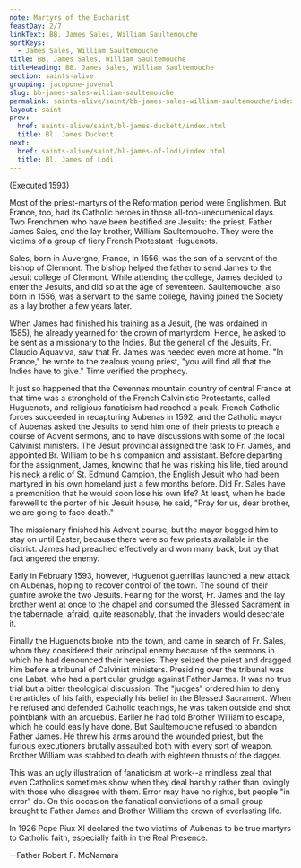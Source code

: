 ```yaml
---
note: Martyrs of the Eucharist
feastDay: 2/7
linkText: BB. James Sales, William Saultemouche
sortKeys:
  - James Sales, William Saultemouche
title: BB. James Sales, William Saultemouche
titleHeading: BB. James Sales, William Saultemouche
section: saints-alive
grouping: jacopone-juvenal
slug: bb-james-sales-william-saultemouche
permalink: saints-alive/saint/bb-james-sales-william-saultemouche/index.html
layout: saint
prev:
  href: saints-alive/saint/bl-james-duckett/index.html
  title: Bl. James Duckett
next:
  href: saints-alive/saint/bl-james-of-lodi/index.html
  title: Bl. James of Lodi
---
```

(Executed 1593)

Most of the priest-martyrs of the Reformation period were Englishmen. But France, too, had its Catholic heroes in those all-too-unecumenical days. Two Frenchmen who have been beatified are Jesuits: the priest, Father James Sales, and the lay brother, William Saultemouche. They were the victims of a group of fiery French Protestant Huguenots.

Sales, born in Auvergne, France, in 1556, was the son of a servant of the bishop of Clermont. The bishop helped the father to send James to the Jesuit college of Clermont. While attending the college, James decided to enter the Jesuits, and did so at the age of seventeen. Saultemouche, also born in 1556, was a servant to the same college, having joined the Society as a lay brother a few years later.

When James had finished his training as a Jesuit, (he was ordained in 1585), he already yearned for the crown of martyrdom. Hence, he asked to be sent as a missionary to the Indies. But the general of the Jesuits, Fr. Claudio Aquaviva, saw that Fr. James was needed even more at home. "In France," he wrote to the zealous young priest, "you will find all that the Indies have to give." Time verified the prophecy.

It just so happened that the Cevennes mountain country of central France at that time was a stronghold of the French Calvinistic Protestants, called Huguenots, and religious fanaticism had reached a peak. French Catholic forces succeeded in recapturing Aubenas in 1592, and the Catholic mayor of Aubenas asked the Jesuits to send him one of their priests to preach a course of Advent sermons, and to have discussions with some of the local Calvinist ministers. The Jesuit provincial assigned the task to Fr. James, and appointed Br. William to be his companion and assistant. Before departing for the assignment, James, knowing that he was risking his life, tied around his neck a relic of St. Edmund Campion, the English Jesuit who had been martyred in his own homeland just a few months before. Did Fr. Sales have a premonition that he would soon lose his own life? At least, when he bade farewell to the porter of his Jesuit house, he said, "Pray for us, dear brother, we are going to face death."

The missionary finished his Advent course, but the mayor begged him to stay on until Easter, because there were so few priests available in the district. James had preached effectively and won many back, but by that fact angered the enemy.

Early in February 1593, however, Huguenot guerrillas launched a new attack on Aubenas, hoping to recover control of the town. The sound of their gunfire awoke the two Jesuits. Fearing for the worst, Fr. James and the lay brother went at once to the chapel and consumed the Blessed Sacrament in the tabernacle, afraid, quite reasonably, that the invaders would desecrate it.

Finally the Huguenots broke into the town, and came in search of Fr. Sales, whom they considered their principal enemy because of the sermons in which he had denounced their heresies. They seized the priest and dragged him before a tribunal of Calvinist ministers. Presiding over the tribunal was one Labat, who had a particular grudge against Father James. It was no true trial but a bitter theological discussion. The "judges" ordered him to deny the articles of his faith, especially his belief in the Blessed Sacrament. When he refused and defended Catholic teachings, he was taken outside and shot pointblank with an arquebus. Earlier he had told Brother William to escape, which he could easily have done. But Saultemouche refused to abandon Father James. He threw his arms around the wounded priest, but the furious executioners brutally assaulted both with every sort of weapon. Brother William was stabbed to death with eighteen thrusts of the dagger.

This was an ugly illustration of fanaticism at work--a mindless zeal that even Catholics sometimes show when they deal harshly rather than lovingly with those who disagree with them. Error may have no rights, but people "in error" do. On this occasion the fanatical convictions of a small group brought to Father James and Brother William the crown of everlasting life.

In 1926 Pope Piux XI declared the two victims of Aubenas to be true martyrs to Catholic faith, especially faith in the Real Presence.

\--Father Robert F. McNamara